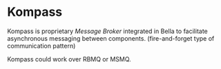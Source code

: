 # Kompass

Kompass is proprietary *Message Broker* integrated in Bella to facilitate asynchronous messaging between components. (fire-and-forget type of communication pattern)

Kompass could work over RBMQ or MSMQ.
